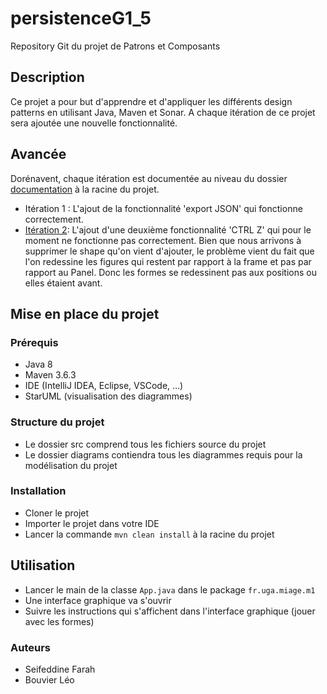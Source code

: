 # persistenceG1_5
Repository Git du projet de Patrons et Composants

## Description

Ce projet a pour but d'apprendre et d'appliquer les différents design patterns 
en utilisant Java, Maven et Sonar. A chaque itération de ce projet sera ajoutée une nouvelle
fonctionnalité.

## Avancée

Dorénavent, chaque itération est documentée au niveau du dossier [documentation](./documentation) à la racine du projet.

- Itération 1 : L'ajout de la fonctionnalité 'export JSON' qui fonctionne correctement.
- [Itération 2](./documentation/iteration_2.md): L'ajout d'une deuxième fonctionnalité 'CTRL Z' qui pour  le moment ne fonctionne pas correctement. Bien que nous arrivons à supprimer le shape qu'on vient d'ajouter, le problème vient du fait que l'on redessine les figures qui restent par rapport à la frame et pas par rapport au Panel. Donc les formes se redessinent pas aux positions ou elles étaient avant.


## Mise en place du projet
### Prérequis

- Java 8
- Maven 3.6.3
- IDE (IntelliJ IDEA, Eclipse, VSCode, ...)
- StarUML (visualisation des diagrammes)

### Structure du projet
- Le dossier src comprend tous les fichiers source du projet
- Le dossier diagrams contiendra tous les diagrammes requis pour la modélisation du projet

### Installation

- Cloner le projet
- Importer le projet dans votre IDE
- Lancer la commande `mvn clean install` à la racine du projet

## Utilisation
- Lancer le main de la classe `App.java` dans le package `fr.uga.miage.m1`
- Une interface graphique va s'ouvrir
- Suivre les instructions qui s'affichent dans l'interface graphique (jouer avec les formes)

### Auteurs

- Seifeddine Farah
- Bouvier Léo

